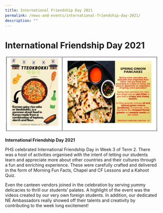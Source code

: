 ```yaml
---
title: International Friendship Day 2021
permalink: /news-and-events/international-friendship-day-2021/
description: ""
---
```

# **International Friendship Day 2021**

![](/images/ifd.jpg)

**International Friendship Day 2021**

PHS celebrated International Friendship Day in Week 3 of Term 2. There was a host of activities organised with the intent of letting our students learn and appreciate more about other countries and their cultures through a fun and enriching experience. These were carefully crafted and delivered in the form of Morning Fun Facts, Chapel and CF Lessons and a Kahoot Quiz. 

Even the canteen vendors joined in the celebration by serving yummy delicacies to thrill our students’ palates. A highlight of the event was the videos created by our very own foreign students. In addition, our dedicated NE Ambassadors really showed off their talents and creativity by contributing to the week long excitement!